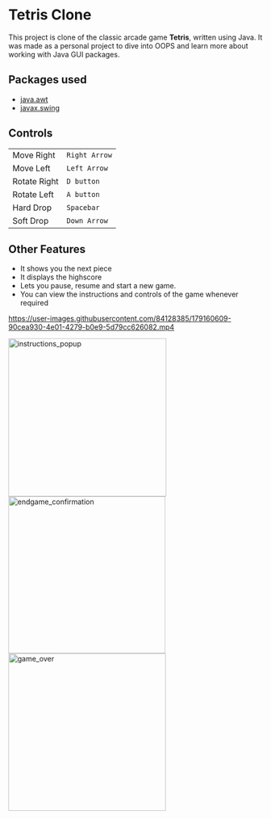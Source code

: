 # Tetris Clone
This project is clone of the classic arcade game **Tetris**, written using Java. It was made as a personal project to dive into OOPS and learn more about working with Java GUI packages.

## Packages used
* [java.awt](https://docs.oracle.com/javase/7/docs/api/java/awt/package-summary.html)
* [javax.swing](https://docs.oracle.com/javase/7/docs/api/javax/swing/package-summary.html)

## Controls
|||
|----------|----------|
|Move Right|`Right Arrow`|
|Move Left|`Left Arrow`|
|Rotate Right|`D button`|
|Rotate Left|`A button`|
|Hard Drop|`Spacebar`|
|Soft Drop|`Down Arrow`|

## Other Features
* It shows you the next piece
* It displays the highscore
* Lets you pause, resume and start a new game.
* You can view the instructions and controls of the game whenever required




<!-- game video -->
https://user-images.githubusercontent.com/84128385/179160609-90cea930-4e01-4279-b0e9-5d79cc626082.mp4

<!-- game pictures -->
<img width="313" alt="instructions_popup" src="https://user-images.githubusercontent.com/84128385/179161910-2c58164d-ecae-4cf6-9783-68cb8ef79211.png">
<img width="311" alt="endgame_confirmation" src="https://user-images.githubusercontent.com/84128385/179161963-40ee2513-d0d7-40a5-a6a3-5cdfc99710af.png">
<img width="312" alt="game_over" src="https://user-images.githubusercontent.com/84128385/179162017-53223f8a-a9d8-41fa-8152-ba66002a0ba0.png">
